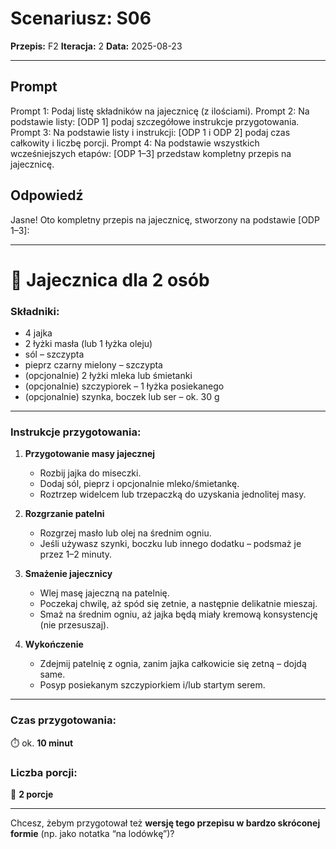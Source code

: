 ﻿# Scenariusz: S06
**Przepis:** F2
**Iteracja:** 2
**Data:** 2025-08-23

---

## Prompt
Prompt 1: Podaj listę składników na jajecznicę (z ilościami). Prompt 2: Na podstawie listy: [ODP 1] podaj szczegółowe instrukcje przygotowania. Prompt 3: Na podstawie listy i instrukcji: [ODP 1 i ODP 2] podaj czas całkowity i liczbę porcji. Prompt 4: Na podstawie wszystkich wcześniejszych etapów: [ODP 1–3] przedstaw kompletny przepis na jajecznicę.


## Odpowiedź
Jasne! Oto kompletny przepis na jajecznicę, stworzony na podstawie \[ODP 1–3]:

---

# 🥚 Jajecznica dla 2 osób

### Składniki:

* 4 jajka
* 2 łyżki masła (lub 1 łyżka oleju)
* sól – szczypta
* pieprz czarny mielony – szczypta
* (opcjonalnie) 2 łyżki mleka lub śmietanki
* (opcjonalnie) szczypiorek – 1 łyżka posiekanego
* (opcjonalnie) szynka, boczek lub ser – ok. 30 g

---

### Instrukcje przygotowania:

1. **Przygotowanie masy jajecznej**

   * Rozbij jajka do miseczki.
   * Dodaj sól, pieprz i opcjonalnie mleko/śmietankę.
   * Roztrzep widelcem lub trzepaczką do uzyskania jednolitej masy.

2. **Rozgrzanie patelni**

   * Rozgrzej masło lub olej na średnim ogniu.
   * Jeśli używasz szynki, boczku lub innego dodatku – podsmaż je przez 1–2 minuty.

3. **Smażenie jajecznicy**

   * Wlej masę jajeczną na patelnię.
   * Poczekaj chwilę, aż spód się zetnie, a następnie delikatnie mieszaj.
   * Smaż na średnim ogniu, aż jajka będą miały kremową konsystencję (nie przesuszaj).

4. **Wykończenie**

   * Zdejmij patelnię z ognia, zanim jajka całkowicie się zetną – dojdą same.
   * Posyp posiekanym szczypiorkiem i/lub startym serem.

---

### Czas przygotowania:

⏱️ ok. **10 minut**

### Liczba porcji:

🥄 **2 porcje**

---

Chcesz, żebym przygotował też **wersję tego przepisu w bardzo skróconej formie** (np. jako notatka “na lodówkę”)?
